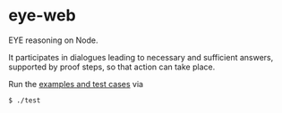 # eye-web

EYE reasoning on Node.

It participates in dialogues leading to necessary and sufficient answers, supported by proof steps, so that action can take place.

Run the [examples and test cases](https://github.com/josd/eye-web/tree/main/examples) via
```
$ ./test
```
